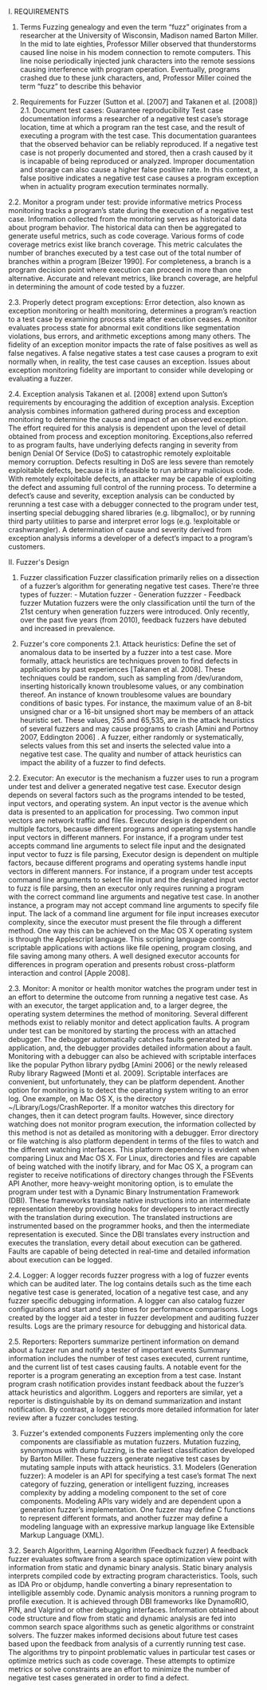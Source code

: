 I. REQUIREMENTS
1. Terms
	Fuzzing genealogy and even the term “fuzz” originates from a researcher at the University of Wisconsin, Madison named Barton Miller. In the mid to late 
eighties, Professor Miller observed that thunderstorms caused line noise in his modem connection to remote computers. This line noise periodically injected junk 
characters into the remote sessions causing interference with program operation. Eventually, programs crashed due to these junk characters, and, Professor Miller 
coined the term “fuzz” to describe this behavior

2. Requirements for Fuzzer (Sutton et al. [2007] and Takanen et al. [2008])
2.1. Document test cases:  Guarantee reproducibility
	Test case documentation informs a researcher of a negative test case’s storage location, time at which a program ran the test case, and the result of executing
a program with the test case. This documentation guarantees that the observed behavior can be reliably reproduced. If a negative test case is not properly 
documented and stored, then a crash caused by it is incapable of being reproduced or analyzed. Improper documentation and storage can also cause a higher false 
positive rate. In this context, a false positive indicates a negative test case causes a program exception when in actuality program execution terminates normally.

2.2. Monitor a program under test: provide informative metrics
	Process monitoring tracks a program’s state during the execution of a negative test case. Information collected from the monitoring serves as historical data 
about program behavior. The historical data can then be aggregated to generate useful metrics, such as code coverage. Various forms of code coverage metrics exist
like branch coverage. This metric calculates the number of branches executed by a test case out of the total number of branches within a program [Beizer 1990]. For
completeness, a branch is a program decision point where execution can proceed in more than one alternative. Accurate and relevant metrics, like branch coverage, 
are helpful in determining the amount of code tested by a fuzzer.

2.3. Properly detect program exceptions: 
	Error detection, also known as exception monitoring or health monitoring, determines a program’s reaction to a test case by examining process state after 
execution ceases. A monitor evaluates process state for abnormal exit conditions like segmentation violations, bus errors, and arithmetic exceptions among many 
others. The fidelity of an exception monitor impacts the rate of false positives as well as false negatives. A false negative states a test case causes a program 
to exit normally when, in reality, the test case causes an exception. Issues about exception monitoring fidelity are important to consider while developing or 
evaluating a fuzzer.

2.4. Exception analysis
	Takanen et al. [2008] extend upon Sutton’s requirements by encouraging the addition of exception analysis. Exception analysis combines information gathered 
during process and exception monitoring to determine the cause and impact of an observed exception. The effort required for this analysis is dependent upon the
level of detail obtained from process and exception monitoring. Exceptions,also referred to as program faults, have underlying defects ranging in severity from 
benign Denial Of Service (DoS) to catastrophic remotely exploitable memory corruption. Defects resulting in DoS are less severe than remotely exploitable defects,
because it is infeasible to run arbitrary malicious code. With remotely exploitable defects, an attacker may be capable of exploiting the defect and assuming full
control of the running process. To determine a defect’s cause and severity, exception analysis can be conducted by rerunning a test case with a debugger connected
to the program under test, inserting special debugging shared libraries (e.g. libgmalloc), or by running third party utilities to parse and interpret error logs 
(e.g. !exploitable or crashwrangler). A determination of cause and severity derived from exception analysis informs a developer of a defect’s impact to a program’s
customers.

II. Fuzzer's Design
1. Fuzzer classification
	Fuzzer classification primarily relies on a dissection of a fuzzer’s algorithm for generating negative test cases.
	There're three types of fuzzer:
		- Mutation fuzzer
		- Generation fuzzzer
		- Feedback fuzzer
	Mutation fuzzers were the only classification until the turn of the 21st century when generation fuzzers were introduced. Only recently, over the past five
years (from 2010), feedback fuzzers have debuted and increased in prevalence.

2. Fuzzer's core components
2.1. Attack heuristics: Define the set of anomalous data to be inserted by a fuzzer into a test case. More formally, attack heuristics are techniques proven to 
find defects in applications by past experiences [Takanen et al. 2008].
	These techniques could be random, such as sampling from /dev/urandom, inserting historically known troublesome values, or any combination thereof. An 
instance of known troublesome values are boundary conditions of basic types. For instance, the maximum value of an 8-bit unsigned char or a 16-bit unsigned short
may be members of an attack heuristic set. These values, 255 and 65,535, are in the attack heuristics of several fuzzers and may cause programs to crash [Amini 
and Portnoy 2007, Eddington 2006] . A fuzzer, either randomly or systematically, selects values from this set and inserts the selected value into a negative test
case. The quality and number of attack heuristics can impact the ability of a fuzzer to find defects.

2.2. Executor: An executor is the mechanism a fuzzer uses to run a program under test and deliver a generated negative test case.
	Executor design depends on several factors such as the programs intended to be tested, input vectors, and operating system. An input vector is the avenue 
which data is presented to an application for processing. Two common input vectors are network traffic and files.
	Executor design is dependent on multiple factors, because different programs and operating systems handle input vectors in different manners. For instance, 
if a program under test accepts command line arguments to select file input and the designated input vector to fuzz is file parsing, Executor design is dependent
on multiple factors, because different programs and operating systems handle input vectors in different manners. For instance, if a program under test accepts
command line arguments to select file input and the designated input vector to fuzz is file parsing, then an executor only requires running a program with the 
correct command line arguments and negative test case. In another instance, a program may not accept command line arguments to specify file input. The lack of a
command line argument for file input increases executor complexity, since the executor must present the file through a different method. One way this can be 
achieved on the Mac OS X operating system is through the Applescript language. This scripting language controls scriptable applications with actions like file
opening, program closing, and file saving among many others. A well designed executor accounts for differences in program operation and presents robust 
cross-platform interaction and control [Apple 2008].

2.3. Monitor: A monitor or health monitor watches the program under test in an effort to determine the outcome from running a negative test case.
	As with an executor, the target application and, to a larger degree, the operating system determines the method of monitoring. Several different methods
exist to reliably monitor and detect application faults. A program under test can be monitored by starting the process with an attached debugger. The debugger
automatically catches faults generated by an application, and, the debugger provides detailed information about a fault. Monitoring with a debugger can also be
achieved with scriptable interfaces like the popular Python library pydbg [Amini 2006] or the newly released Ruby library Ragweed [Monti et al. 2009]. Scriptable
interfaces are convenient, but unfortunately, they can be platform dependent.
	Another option for monitoring is to detect the operating system writing to an error log. One example, on Mac OS X, is the directory
~/Library/Logs/CrashReporter. If a monitor watches this directory for changes, then it can detect program faults. However, since directory watching does not 
monitor program execution, the information collected by this method is not as detailed as monitoring with a debugger. Error directory or file watching is also 
platform dependent in terms of the files to watch and the different watching interfaces. This platform dependency is evident when comparing Linux and Mac OS X. For Linux, directories and files are capable of being watched with
the inotify library, and for Mac OS X, a program can register to receive notifications of directory changes through the FSEvents API
	Another, more heavy-weight monitoring option, is to emulate the program under test with a Dynamic Binary Instrumentation Framework (DBI). These frameworks 
translate native instructions into an intermediate representation thereby providing hooks for developers to interact directly with the translation during 
execution. The translated instructions are instrumented based on the programmer hooks, and then the intermediate representation is executed. Since the DBI 
translates every instruction and executes the translation, every detail about execution can be gathered. Faults are capable of being detected in real-time and 
detailed information about execution can be logged.

2.4. Logger: A logger records fuzzer progress with a log of fuzzer events which can be audited later. The log contains details such as the time each negative 
test case is generated, location of a negative test case, and any fuzzer specific debugging information. 
	A logger can also catalog fuzzer configurations and start and stop times for performance comparisons. Logs created by the logger aid a tester in fuzzer 
development and auditing fuzzer results. Logs are the primary resource for debugging and historical data.

2.5. Reporters: Reporters summarize pertinent information on demand about a fuzzer run and notify a tester of important events
	Summary information includes the number of test cases executed, current runtime, and the current list of test cases causing faults. A notable event for the 
reporter is a program generating an exception from a test case. Instant program crash notification provides instant feedback about the fuzzer’s attack heuristics
and algorithm. Loggers and reporters are similar, yet a reporter is distinguishable by its on demand summarization and instant notification. By contrast, a 
logger records more detailed information for later review after a fuzzer concludes testing.

3. Fuzzer's extended components
	Fuzzers implementing only the core components are classifiable as mutation fuzzers. Mutation fuzzing, synonymous with dump fuzzing, is the earliest 
classification developed by Barton Miller. These fuzzers generate negative test cases by mutating sample inputs with attack heuristics.
3.1. Modelers (Generation fuzzer): A modeler is an API for specifying a test case’s format
	The next category of fuzzing, generation or intelligent fuzzing, increases complexity by adding a modeling component to the set of core components. 
	Modeling APIs vary widely and are dependent upon a generation fuzzer’s implementation. One fuzzer may define C functions to represent different formats, and
another fuzzer may define a modeling language with an expressive markup language like Extensible Markup Language (XML).

3.2. Search Algorithm, Learning Algorithm (Feedback fuzzer)
	A feedback fuzzer evaluates software from a search space optimization view point with information from static and dynamic binary analysis. Static binary 
analysis interprets compiled code by extracting program characteristics. Tools, such as IDA Pro or objdump, handle converting a binary representation to 
intelligible assembly code. Dynamic analysis monitors a running program to profile execution. It is achieved through DBI frameworks like DynamoRIO, PIN, and 
Valgrind or other debugging interfaces.
	Information obtained about code structure and flow from static and dynamic analysis are fed into common search space algorithms such as genetic algorithms 
or constraint solvers. The fuzzer makes informed decisions about future test cases based upon the feedback from analysis of a currently running test case. The 
algorithms try to pinpoint problematic values in particular test cases or optimize metrics such as code coverage. These attempts to optimize metrics or solve 
constraints are an effort to minimize the number of negative test cases generated in order to find a defect.

